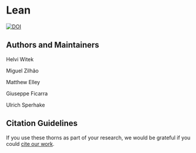 
# Lean

[![DOI](https://zenodo.org/badge/DOI/10.5281/zenodo.3565475.svg)](https://doi.org/10.5281/zenodo.3565475)


## Authors and Maintainers

Helvi Witek

Miguel Zilhão

Matthew Elley

Giuseppe Ficarra

Ulrich Sperhake


## Citation Guidelines

If you use these thorns as part of your research, we would be grateful if you
could [cite our work](https://bitbucket.org/canuda/lean_public/src/master/manifest/canuda.bib).
